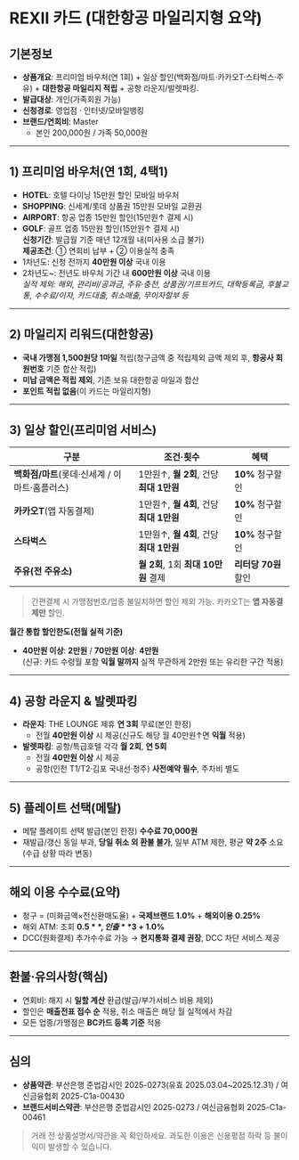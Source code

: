 # REXⅡ 카드 (대한항공 마일리지형 요약)

## 기본정보
- **상품개요**: 프리미엄 바우처(연 1회) + 일상 할인(백화점/마트·카카오T·스타벅스·주유) + **대한항공 마일리지 적립** + 공항 라운지/발렛파킹.
- **발급대상**: 개인(가족회원 가능)
- **신청경로**: 영업점 · 인터넷/모바일뱅킹
- **브랜드/연회비**: Master  
  - 본인 200,000원 / 가족 50,000원

---

## 1) 프리미엄 바우처(연 1회, 4택1)
- **HOTEL**: 호텔 다이닝 15만원 할인 모바일 바우처  
- **SHOPPING**: 신세계/롯데 상품권 15만원 모바일 교환권  
- **AIRPORT**: 항공 업종 15만원 할인(15만원↑ 결제 시)  
- **GOLF**: 골프 업종 15만원 할인(15만원↑ 결제 시)  
**신청기간**: 발급월 기준 매년 12개월 내(미사용 소급 불가)  
**제공조건**: ① 연회비 납부 + ② 이용실적 충족  
- 1차년도: 신청 전까지 **40만원 이상** 국내 이용  
- 2차년도~: 전년도 바우처 기간 내 **600만원 이상** 국내 이용  
*실적 제외: 해외, 관리비/공과금, 주유·충전, 상품권/기프트카드, 대학등록금, 후불교통, 수수료/이자, 카드대출, 취소매출, 무이자할부 등*

---

## 2) 마일리지 리워드(대한항공)
- **국내 가맹점 1,500원당 1마일** 적립(청구금액 중 적립제외 금액 제외 후, **항공사 회원번호** 기준 합산 적립)  
- **미납 금액은 적립 제외**, 기존 보유 대한항공 마일과 합산  
- **포인트 적립 없음**(이 카드는 마일리지형)

---

## 3) 일상 할인(프리미엄 서비스)
| 구분 | 조건·횟수 | 혜택 |
|---|---|---|
| **백화점/마트**(롯데·신세계 / 이마트·홈플러스) | 1만원↑, **월 2회**, 건당 **최대 1만원** | **10%** 청구할인 |
| **카카오T**(앱 자동결제) | 1만원↑, **월 4회**, 건당 **최대 1만원** | **10%** 청구할인 |
| **스타벅스** | 1만원↑, **월 4회**, 건당 **최대 1만원** | **10%** 청구할인 |
| **주유(전 주유소)** | **월 2회**, 1회 **최대 10만원** 결제 | **리터당 70원** 할인 |

> 간편결제 시 가맹점번호/업종 불일치하면 할인 제외 가능. 카카오T는 **앱 자동결제만** 할인.

**월간 통합 할인한도(전월 실적 기준)**  
- **40만원 이상**: **2만원** / **70만원 이상**: **4만원**  
(신규: 카드 수령월 포함 **익월 말까지** 실적 무관하게 2만원 또는 유리한 구간 적용)

---

## 4) 공항 라운지 & 발렛파킹
- **라운지**: THE LOUNGE 제휴 **연 3회** 무료(본인 한정)  
  - 전월 **40만원 이상** 시 제공(신규도 해당 월 40만원↑면 **익월** 적용)
- **발렛파킹**: 공항/특급호텔 각각 **월 2회**, **연 5회**  
  - 전월 **40만원 이상** 시 제공  
  - 공항(인천 T1/T2·김포 국내선·청주) **사전예약 필수**, 주차비 별도

---

## 5) 플레이트 선택(메탈)
- 메탈 플레이트 선택 발급(본인 한정) **수수료 70,000원**  
- 재발급/갱신 동일 부과, **당일 취소 외 환불 불가**, 일부 ATM 제한, 평균 **약 2주** 소요(수급 상황 따라 변동)

---

## 해외 이용 수수료(요약)
- 청구 = (미화금액×전신환매도율) + **국제브랜드 1.0%** + **해외이용 0.25%**  
- 해외 ATM: 조회 **$0.5**, 인출 **$3 + 1.0%**  
- DCC(원화결제) 추가수수료 가능 → **현지통화 결제 권장**, DCC 차단 서비스 제공

---

## 환불·유의사항(핵심)
- 연회비: 해지 시 **일할 계산** 환급(발급/부가서비스 비용 제외)  
- 할인은 **매출전표 접수 순** 적용, 취소 매출은 해당 월 실적에서 차감  
- 모든 업종/가맹점은 **BC카드 등록 기준** 적용

---

## 심의
- **상품약관**: 부산은행 준법감시인 2025-0273(유효 2025.03.04~2025.12.31) / 여신금융협회 2025-C1a-00430  
- **브랜드서비스약관**: 부산은행 준법감시인 2025-0273 / 여신금융협회 2025-C1a-00461

> 거래 전 상품설명서/약관을 꼭 확인하세요. 과도한 이용은 신용평점 하락 등 불이익이 발생할 수 있습니다.
